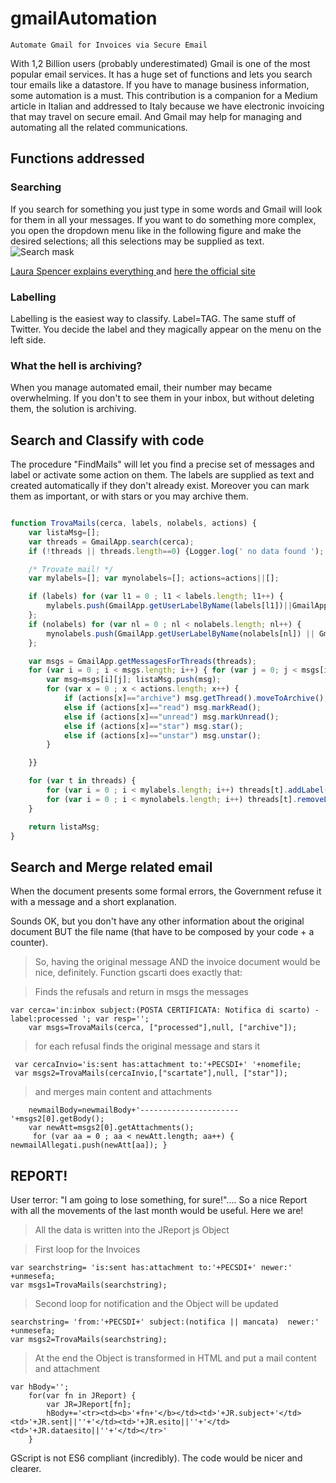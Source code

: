 # gmailAutomation
```Automate Gmail for Invoices via Secure Email```

With 1,2 Billion users (probably underestimated) Gmail is one of the most popular email services. It has a huge set of functions and lets you search tour emails like a datastore.
If you have to manage business information, some automation is a must. This contribution is a companion for a Medium article in Italian and addressed to Italy because we have electronic invoicing that may travel on secure email.
And Gmail may help for managing and automating all the related communications.

## Functions addressed

### Searching
If you search for something you just type in some words and Gmail will look for them in all your messages.
If you want to do something more complex, you open the dropdown menu like in the following figure and make the desired selections; 
all this selections may be supplied as text.   
![Search mask](https://cms-assets.tutsplus.com/uploads/users/988/posts/27445/image/Gmail-search(1).jpg)

[Laura Spencer explains everything ](https://business.tutsplus.com/tutorials/how-to-search-your-emails-in-gmail--cms-27445) and  [here the official site](https://support.google.com/mail/answer/7190?hl=en)

### Labelling
Labelling is the easiest way to classify. Label=TAG. The same stuff of Twitter. You decide the label and they magically appear on the menu on the left side. 

### What the hell is archiving?
When you manage automated email, their number may became overwhelming. If you don't to see them in your inbox, but without deleting them, the solution is archiving.

## Search and Classify with code
The procedure "FindMails" will let you find a precise set of messages and label or activate some action on them. The labels are supplied as text and created automatically if they don't already exist. 
Moreover you can mark them as important, or with stars or you may archive them.

```javascript

function TrovaMails(cerca, labels, nolabels, actions) {
    var listaMsg=[];
    var threads = GmailApp.search(cerca);
    if (!threads || threads.length==0) {Logger.log(' no data found '); return []; }

    /* Trovate mail! */
    var mylabels=[]; var mynolabels=[]; actions=actions||[];

    if (labels) for (var l1 = 0 ; l1 < labels.length; l1++) {
        mylabels.push(GmailApp.getUserLabelByName(labels[l1])||GmailApp.createLabel(labels[l1])) ;
    };
    if (nolabels) for (var nl = 0 ; nl < nolabels.length; nl++) {
        mynolabels.push(GmailApp.getUserLabelByName(nolabels[nl]) || GmailApp.createLabel(nolabels[nl])) ;
    };

    var msgs = GmailApp.getMessagesForThreads(threads);
    for (var i = 0 ; i < msgs.length; i++) { for (var j = 0; j < msgs[i].length; j++) {
        var msg=msgs[i][j]; listaMsg.push(msg);
        for (var x = 0 ; x < actions.length; x++) {
            if (actions[x]=="archive") msg.getThread().moveToArchive();
            else if (actions[x]=="read") msg.markRead();
            else if (actions[x]=="unread") msg.markUnread();
            else if (actions[x]=="star") msg.star();
            else if (actions[x]=="unstar") msg.unstar();
        }

    }}

    for (var t in threads) {
        for (var i = 0 ; i < mylabels.length; i++) threads[t].addLabel(mylabels[i]);
        for (var i = 0 ; i < mynolabels.length; i++) threads[t].removeLabel(mynolabels[i]);
    }

    return listaMsg;
}
```
## Search and Merge related email
When the document presents some formal errors, the Government refuse it with a message and a short explanation.

Sounds OK, but you don't have any other information about the original document BUT the file name (that have to be composed by your code + a counter).
> So, having the original message AND the invoice document would be nice, definitely.
Function gscarti does exactly that:

> Finds the refusals and return in msgs the messages
```
var cerca='in:inbox subject:(POSTA CERTIFICATA: Notifica di scarto) -label:processed '; var resp='';
    var msgs=TrovaMails(cerca, ["processed"],null, ["archive"]);
```    
> for each refusal finds the original message and stars it
```
 var cercaInvio='is:sent has:attachment to:'+PECSDI+' '+nomefile;
 var msgs2=TrovaMails(cercaInvio,["scartate"],null, ["star"]);
```  
> and merges main content and attachments
```
    newmailBody=newmailBody+'----------------------'+msgs2[0].getBody();
    var newAtt=msgs2[0].getAttachments();
     for (var aa = 0 ; aa < newAtt.length; aa++) { newmailAllegati.push(newAtt[aa]); }
```  

## REPORT!
User terror: "I am going to lose something, for sure!"....
So a nice Report with all the movements of the last month would be useful. Here we are!
> All the data is written into the JReport js Object

> First loop for the Invoices
```  
var searchstring= 'is:sent has:attachment to:'+PECSDI+' newer:' +unmesefa;
var msgs1=TrovaMails(searchstring);
```  
> Second loop for notification and the Object will be updated
```  
searchstring= 'from:'+PECSDI+' subject:(notifica || mancata)  newer:' +unmesefa;
var msgs2=TrovaMails(searchstring);
```  

> At the end the Object is transformed in HTML and put a mail content and attachment
```  
var hBody='';
    for(var fn in JReport) {
        var JR=JReport[fn];
        hBody+='<tr><td><b>'+fn+'</b></td><td>'+JR.subject+'</td><td>'+JR.sent||''+'</td><td>'+JR.esito||''+'</td><td>'+JR.dataesito||''+'</td></tr>'
    }
```  
GScript is not ES6 compliant (incredibly). The code would be nicer and clearer.
